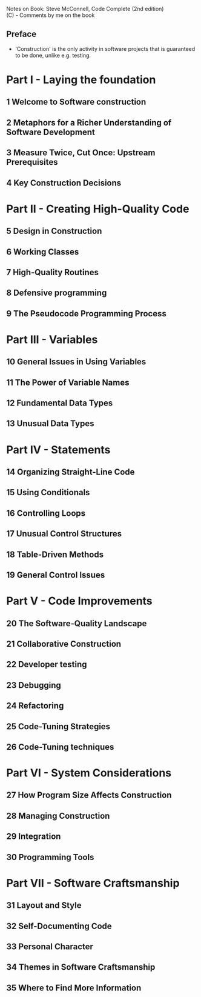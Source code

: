 Notes on Book: Steve McConnell, Code Complete (2nd edition)  
(C) - Comments by me on the book

## Preface

* 'Construction' is the only activity in software projects that is guaranteed to be done, unlike e.g. testing.

# Part I - Laying the foundation

## 1 Welcome to Software construction

## 2 Metaphors for a Richer Understanding of Software Development

## 3 Measure Twice, Cut Once: Upstream Prerequisites

## 4 Key Construction Decisions

# Part II - Creating High-Quality Code

## 5 Design in Construction

## 6 Working Classes

## 7 High-Quality Routines

## 8 Defensive programming

## 9 The Pseudocode Programming Process

# Part III - Variables

## 10 General Issues in Using Variables

## 11 The Power of Variable Names

## 12 Fundamental Data Types

## 13 Unusual Data Types

# Part IV - Statements

## 14 Organizing Straight-Line Code

## 15 Using Conditionals

## 16 Controlling Loops

## 17 Unusual Control Structures

## 18 Table-Driven Methods

## 19 General Control Issues

# Part V - Code Improvements

## 20 The Software-Quality Landscape

## 21 Collaborative Construction

## 22 Developer testing

## 23 Debugging

## 24 Refactoring

## 25 Code-Tuning Strategies

## 26 Code-Tuning techniques

# Part VI - System Considerations

## 27 How Program Size Affects Construction

## 28 Managing Construction

## 29 Integration

## 30 Programming Tools

# Part VII - Software Craftsmanship

## 31 Layout and Style

## 32 Self-Documenting Code

## 33 Personal Character

## 34 Themes in Software Craftsmanship

## 35 Where to Find More Information
